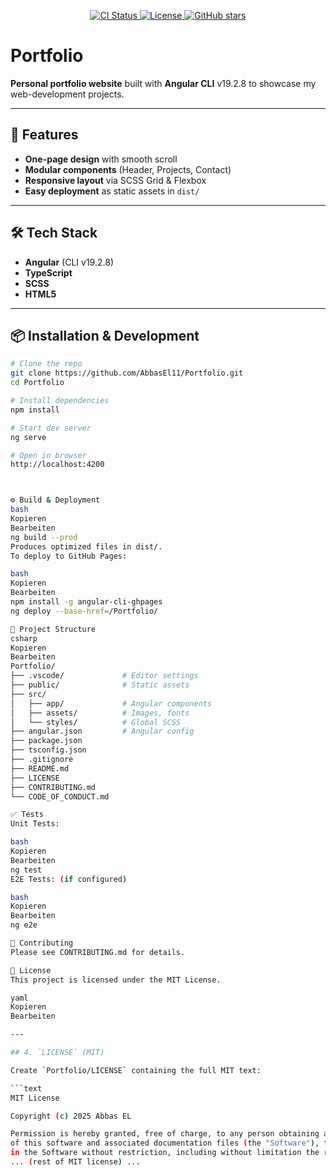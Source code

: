 <p align="center">
  <a href="https://github.com/AbbasEl11/Portfolio/actions">
    <img src="https://img.shields.io/github/actions/workflow/status/AbbasEl11/Portfolio/ci.yml?branch=main"
         alt="CI Status">
  </a>
  <a href="LICENSE">
    <img src="https://img.shields.io/badge/license-MIT-blue.svg"
         alt="License">
  </a>
  <a href="https://github.com/AbbasEl11/Portfolio/stargazers">
    <img src="https://img.shields.io/github/stars/AbbasEl11/Portfolio?style=social"
         alt="GitHub stars">
  </a>
</p>

# Portfolio

**Personal portfolio website** built with **Angular CLI** v19.2.8 to showcase my web-development projects.

---

## 🚀 Features

- **One-page design** with smooth scroll  
- **Modular components** (Header, Projects, Contact)  
- **Responsive layout** via SCSS Grid & Flexbox  
- **Easy deployment** as static assets in `dist/`

---

## 🛠️ Tech Stack

- **Angular** (CLI v19.2.8)  
- **TypeScript**  
- **SCSS**  
- **HTML5**

---

## 📦 Installation & Development

```bash
# Clone the repo
git clone https://github.com/AbbasEl11/Portfolio.git
cd Portfolio

# Install dependencies
npm install

# Start dev server
ng serve

# Open in browser
http://localhost:4200



⚙️ Build & Deployment
bash
Kopieren
Bearbeiten
ng build --prod
Produces optimized files in dist/.
To deploy to GitHub Pages:

bash
Kopieren
Bearbeiten
npm install -g angular-cli-ghpages
ng deploy --base-href=/Portfolio/

📁 Project Structure
csharp
Kopieren
Bearbeiten
Portfolio/
├── .vscode/             # Editor settings
├── public/              # Static assets
├── src/
│   ├── app/             # Angular components
│   ├── assets/          # Images, fonts
│   └── styles/          # Global SCSS
├── angular.json         # Angular config
├── package.json
├── tsconfig.json
├── .gitignore
├── README.md
├── LICENSE
├── CONTRIBUTING.md
└── CODE_OF_CONDUCT.md

✅ Tests
Unit Tests:

bash
Kopieren
Bearbeiten
ng test
E2E Tests: (if configured)

bash
Kopieren
Bearbeiten
ng e2e

🤝 Contributing
Please see CONTRIBUTING.md for details.

📄 License
This project is licensed under the MIT License.

yaml
Kopieren
Bearbeiten

---

## 4. `LICENSE` (MIT)

Create `Portfolio/LICENSE` containing the full MIT text:

```text
MIT License

Copyright (c) 2025 Abbas EL

Permission is hereby granted, free of charge, to any person obtaining a copy
of this software and associated documentation files (the "Software"), to deal
in the Software without restriction, including without limitation the rights
... (rest of MIT license) ...
